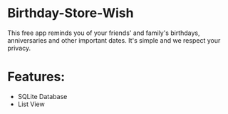  # Birthday-Store-Wish
   This free app reminds you of your friends' and family's birthdays, anniversaries and other important dates. It's simple and we respect your privacy.



# Features:

* SQLite Database
* List View
